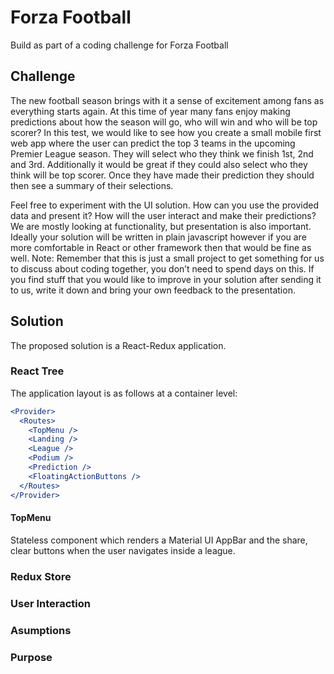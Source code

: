 # Forza Football

Build as part of a coding challenge for Forza Football

## Challenge

The new football season brings with it a sense of excitement among fans as everything
starts again. At this time of year many fans enjoy making predictions about how the
season will go, who will win and who will be top scorer?
In this test, we would like to see how you create a small mobile first web app where the
user can predict the top 3 teams in the upcoming Premier League season. They will
select who they think we finish 1st, 2nd and 3rd. Additionally it would be great if they
could also select who they think will be top scorer. Once they have made their
prediction they should then see a summary of their selections.

Feel free to experiment with the UI solution. How can you use the provided data and
present it? How will the user interact and make their predictions? We are mostly looking
at functionality, but presentation is also important.
Ideally your solution will be written in plain javascript however if you are more
comfortable in React or other framework then that would be fine as well.
Note:​ Remember that this is just a small project to get something for us to discuss about coding
together, you don’t need to spend days on this. If you find stuff that you would like to improve in
your solution after sending it to us, write it down and bring your own feedback to the
presentation.

## Solution

The proposed solution is a React-Redux application.

### React Tree

The application layout is as follows at a container level:

```jsx
<Provider>
  <Routes>
    <TopMenu />
    <Landing />
    <League />
    <Podium />
    <Prediction />
    <FloatingActionButtons />
  </Routes>
</Provider>
```

#### TopMenu

Stateless component which renders a Material UI AppBar and the share, clear buttons when the user navigates inside a league.

### Redux Store

### User Interaction

### Asumptions

### Purpose
